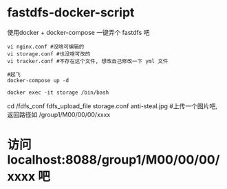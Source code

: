 # fastdfs-docker-script
使用docker + docker-compose 一键弄个 fastdfs 吧

```
vi nginx.conf #没啥可编辑的
vi storage.conf #也没啥可改的
vi tracker.conf #不存在这个文件, 想改自己修改一下 yml 文件

#起飞
docker-compose up -d

docker exec -it storage /bin/bash
```
cd /fdfs_conf
fdfs_upload_file storage.conf anti-steal.jpg #上传一个图片吧, 返回路径如 /group1/M00/00/00/xxxx  
# 访问 localhost:8088/group1/M00/00/00/xxxx 吧
```
```
